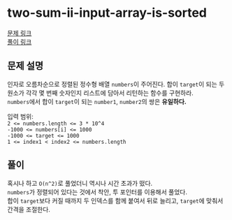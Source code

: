 # two-sum-ii-input-array-is-sorted
[문제 링크](https://leetcode.com/problems/two-sum-ii-input-array-is-sorted/ )   
[풀이 링크](two-sum-ii-input-array-is-sorted.py )  

## 문제 설명
인자로 오름차순으로 정렬된 정수형 배열 `numbers`이 주어진다. 합이 `target`이 되는 두 원소가 각각 몇 번째 숫자인지 리스트에 담아서 리턴하는 함수를 구현하라.  
`numbers`에서 합이 `target`이 되는 `number1`, `number2`의 쌍은 **유일하다.**  

입력 범위:  
`2 <= numbers.length <= 3 * 10^4`  
`-1000 <= numbers[i] <= 1000`  
`-1000 <= target <= 1000`  
`1 <= index1 < index2 <= numbers.length`  

## 풀이
혹시나 하고 `O(n^2)`로 풀었더니 역시나 시간 초과가 떴다.  
`numbers`가 정렬되어 있다는 것에서 착안, 투 포인터를 이용해서 풀었다.  
합이 `target`보다 커질 때까지 두 인덱스를 함께 붙여서 뒤로 늘리고, `target`에 맞춰서 간격을 조절한다.  
